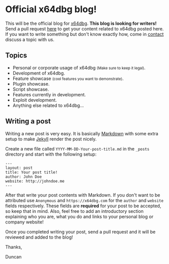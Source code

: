 # Official x64dbg blog!

This will be the official blog for [x64dbg](https://x64dbg.com). **This blog is looking for writers!** Send a pull request [here](https://github.com/x64dbg/blog) to get your content related to x64dbg posted here. If you want to write something but don't know exactly how, come in [contact](https://x64dbg.com/#contact) discuss a topic with us.

## Topics

- Personal or corporate usage of x64dbg <small>(Make sure to keep it legal)</small>.
- Development of x64dbg.
- Feature showcase <small>(cool features you want to demonstrate)</small>.
- Plugin showcase.
- Script showcase.
- Features currently in development.
- Exploit development.
- Anything else related to x64dbg...

## Writing a post

Writing a new post is very easy. It is basically [Markdown](https://simplemde.com/markdown-guide) with some extra setup to make [Jekyll](https://jekyllrb.com) render the post nicely.

Create a new file called `YYYY-MM-DD-Your-post-title.md` in the `_posts` directory and start with the following setup:

```
---
layout: post
title: Your post title!
author: John Doe
website: http://johndoe.me
---
```

After that write your post contents with Markdown. If you don't want to be attributed use `Anonymous` and `https://x64dbg.com` for the `author` and `website` fields respectively. These fields are **required** for your post to be accepted, so keep that in mind. Also, feel free to add an introductory section explaining who you are, what you do and links to your personal blog or company website!

Once you completed writing your post, send a pull request and it will be reviewed and added to the blog!

Thanks,

Duncan